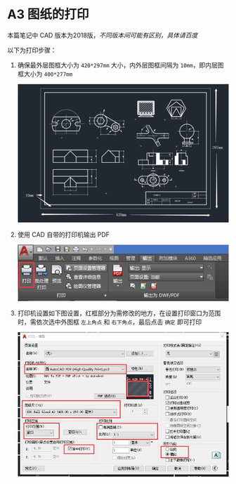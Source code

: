 # A3 图纸的打印

本篇笔记中 CAD 版本为2018版，*不同版本间可能有区别，具体请百度*

以下为打印步骤：

1. 确保最外层图框大小为 `420*297mm` 大小，内外层图框间隔为 `10mm`，即内层图框大小为 `400*277mm`

   ![图框示例](image/print_a3_step1.png)

2. 使用 CAD 自带的打印机输出 PDF

   ![打印机位置](image/print_a3_step2.png)

3. 打印机设置如下图设置，红框部分为需修改的地方，在设置打印窗口为范围时，需依次选中外图框 `左上角点` 和 `右下角点`，最后点击 `确定` 即可打印

   ![打印机设置](image/print_a3_step3.png)